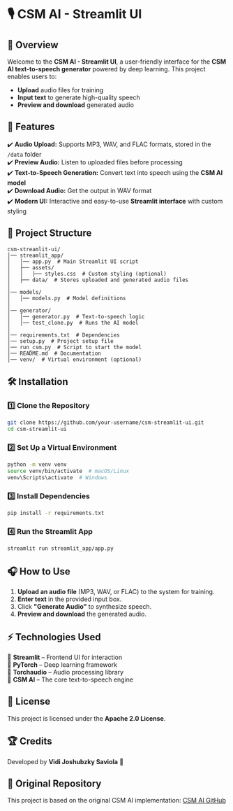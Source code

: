 # 🎙️ CSM AI - Streamlit UI

## 🌟 Overview
Welcome to the **CSM AI - Streamlit UI**, a user-friendly interface for the **CSM AI text-to-speech generator** powered by deep learning. This project enables users to:
- **Upload** audio files for training
- **Input text** to generate high-quality speech
- **Preview and download** generated audio

## 🚀 Features
✔️ **Audio Upload:** Supports MP3, WAV, and FLAC formats, stored in the `/data` folder  
✔️ **Preview Audio:** Listen to uploaded files before processing  
✔️ **Text-to-Speech Generation:** Convert text into speech using the **CSM AI model**  
✔️ **Download Audio:** Get the output in WAV format  
✔️ **Modern UI:** Interactive and easy-to-use **Streamlit interface** with custom styling  

## 📂 Project Structure
```
csm-streamlit-ui/
│── streamlit_app/
│   │── app.py  # Main Streamlit UI script
│   ├── assets/
│   │   ├── styles.css  # Custom styling (optional)
│   ├── data/  # Stores uploaded and generated audio files
│
│── models/
│   │── models.py  # Model definitions
│
│── generator/
│   │── generator.py  # Text-to-speech logic
│   │── test_clone.py  # Runs the AI model
│
│── requirements.txt  # Dependencies
│── setup.py  # Project setup file
│── run_csm.py  # Script to start the model
│── README.md  # Documentation
│── venv/  # Virtual environment (optional)
```

## 🛠️ Installation
### 1️⃣ Clone the Repository
```sh
git clone https://github.com/your-username/csm-streamlit-ui.git
cd csm-streamlit-ui
```

### 2️⃣ Set Up a Virtual Environment
```sh
python -m venv venv
source venv/bin/activate  # macOS/Linux
venv\Scripts\activate  # Windows
```

### 3️⃣ Install Dependencies
```sh
pip install -r requirements.txt
```

### 4️⃣ Run the Streamlit App
```sh
streamlit run streamlit_app/app.py
```

## 🎧 How to Use
1. **Upload an audio file** (MP3, WAV, or FLAC) to the system for training.  
2. **Enter text** in the provided input box.  
3. Click **"Generate Audio"** to synthesize speech.  
4. **Preview and download** the generated audio.  

## ⚡ Technologies Used
🔹 **Streamlit** – Frontend UI for interaction  
🔹 **PyTorch** – Deep learning framework  
🔹 **Torchaudio** – Audio processing library  
🔹 **CSM AI** – The core text-to-speech engine  

## 📜 License
This project is licensed under the **Apache 2.0 License**.

## 🏆 Credits
Developed by **Vidi Joshubzky Saviola** 🚀

## 🔗 Original Repository
This project is based on the original CSM AI implementation:
[CSM AI GitHub](https://github.com/SesameAILabs/csm)

